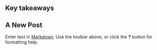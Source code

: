 ## Key takeaways
## A New Post

Enter text in [Markdown](http://daringfireball.net/projects/markdown/). Use the toolbar above, or click the **?** button for formatting help.
